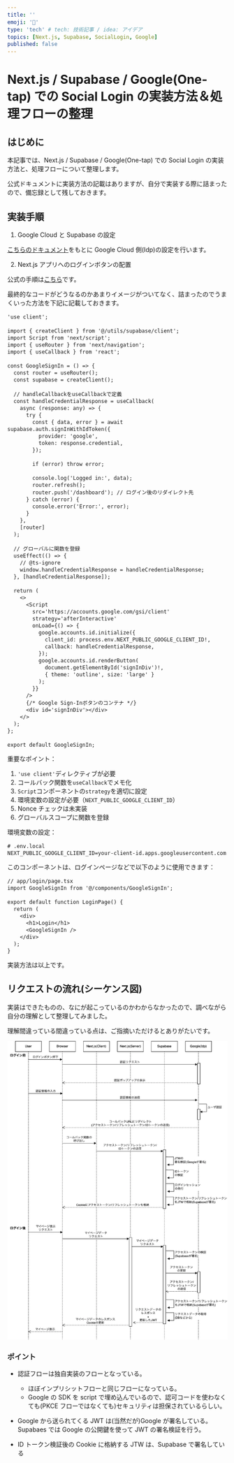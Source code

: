 ```yaml
---
title: ''
emoji: '🌊'
type: 'tech' # tech: 技術記事 / idea: アイデア
topics: [Next.js, Supabase, SocialLogin, Google]
published: false
---
```


# Next.js / Supabase / Google(One-tap) での Social Login の実装方法＆処理フローの整理

## はじめに

本記事では、Next.js / Supabase / Google(One-tap) での Social Login の実装方法と、処理フローについて整理します。

公式ドキュメントに実装方法の記載はありますが、自分で実装する際に詰まったので、備忘録として残しておきます。

## 実装手順

1. Google Cloud と Supabase の設定

[こちらのドキュメント](https://supabase.com/docs/guides/auth/social-login/auth-google#google-pre-built-configuration)をもとに Google Cloud 側(Idp)の設定を行います。

2. Next.js アプリへのログインボタンの配置

公式の手順は[こちら](https://supabase.com/docs/guides/auth/social-login/auth-google#google-pre-built)です。

最終的なコードがどうなるのかあまりイメージがついてなく、詰まったのでうまくいった方法を下記に記載しておきます。

```tsx
'use client';

import { createClient } from '@/utils/supabase/client';
import Script from 'next/script';
import { useRouter } from 'next/navigation';
import { useCallback } from 'react';

const GoogleSignIn = () => {
  const router = useRouter();
  const supabase = createClient();

  // handleCallbackをuseCallbackで定義
  const handleCredentialResponse = useCallback(
    async (response: any) => {
      try {
        const { data, error } = await supabase.auth.signInWithIdToken({
          provider: 'google',
          token: response.credential,
        });

        if (error) throw error;

        console.log('Logged in:', data);
        router.refresh();
        router.push('/dashboard'); // ログイン後のリダイレクト先
      } catch (error) {
        console.error('Error:', error);
      }
    },
    [router]
  );

  // グローバルに関数を登録
  useEffect(() => {
    // @ts-ignore
    window.handleCredentialResponse = handleCredentialResponse;
  }, [handleCredentialResponse]);

  return (
    <>
      <Script
        src='https://accounts.google.com/gsi/client'
        strategy='afterInteractive'
        onLoad={() => {
          google.accounts.id.initialize({
            client_id: process.env.NEXT_PUBLIC_GOOGLE_CLIENT_ID!,
            callback: handleCredentialResponse,
          });
          google.accounts.id.renderButton(
            document.getElementById('signInDiv')!,
            { theme: 'outline', size: 'large' }
          );
        }}
      />
      {/* Google Sign-Inボタンのコンテナ */}
      <div id='signInDiv'></div>
    </>
  );
};

export default GoogleSignIn;
```

重要なポイント：

1. `'use client'`ディレクティブが必要
2. コールバック関数を`useCallback`でメモ化
3. `Script`コンポーネントの`strategy`を適切に設定
4. 環境変数の設定が必要（`NEXT_PUBLIC_GOOGLE_CLIENT_ID`）
5. Nonce チェックは未実装
6. グローバルスコープに関数を登録

環境変数の設定：

```env
# .env.local
NEXT_PUBLIC_GOOGLE_CLIENT_ID=your-client-id.apps.googleusercontent.com
```

このコンポーネントは、ログインページなどで以下のように使用できます：

```tsx
// app/login/page.tsx
import GoogleSignIn from '@/components/GoogleSignIn';

export default function LoginPage() {
  return (
    <div>
      <h1>Login</h1>
      <GoogleSignIn />
    </div>
  );
}
```

実装方法は以上です。

## リクエストの流れ(シーケンス図)

実装はできたものの、なにが起こっているのかわからなかったので、調べながら自分の理解として整理してみました。

理解間違っている間違っている点は、ご指摘いただけるとありがたいです。

![シーケンス図](../images/004-nextjs-supabase-google-social-login/supabase-one-tap-auth-シーケンス図.webp)

### ポイント

- 認証フローは独自実装のフローとなっている。

  - ほぼインプリシットフローと同じフローになっている。
  - Google の SDK を script で埋め込んでいるので、認可コードを使わなくても(PKCE フローではなくても)セキュリティは担保されているらしい。

- Google から送られてくる JWT は(当然だが)Google が署名している。Supabaes では Google の公開鍵を使って JWT の署名検証を行う。

- ID トークン検証後の Cookie に格納する JTW は、Supabase で署名している

